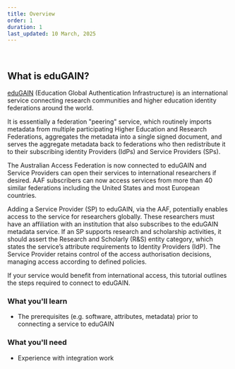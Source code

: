 ```yaml
---
title: Overview
order: 1
duration: 1
last_updated: 10 March, 2025
---
```

<br>

## What is eduGAIN?

[eduGAIN](https://edugain.org) (Education Global Authentication Infrastructure) is an international service connecting research communities and higher education identity federations around the world.

It is essentially a federation "peering" service, which routinely imports metadata from multiple participating Higher Education and Research Federations, aggregates the metadata into a single signed document, and serves the aggregate metadata back to federations who then redistribute it to their subscribing identity Providers (IdPs) and Service Providers (SPs).

The Australian Access Federation is now connected to eduGAIN and Service Providers can open their services to international researchers if desired. AAF subscribers can now access services from more than 40 similar federations including the United States and most European countries.

Adding a Service Provider (SP) to eduGAIN, via the AAF, potentially enables access to the service for researchers globally. These researchers must have an affiliation with an institution that also subscribes to the eduGAIN metadata service. If an SP supports research and scholarship activities, it should assert the Research and Scholarly (R&S) entity category, which states the service’s attribute requirements to Identity Providers (IdP). The Service Provider retains control of the access authorisation decisions, managing access according to defined policies.
<br>

If your service would benefit from international access, this tutorial outlines the steps required to connect to eduGAIN.


### What you'll learn

- The prerequisites (e.g. software, attributes, metadata) prior to connecting a service to eduGAIN


### What you'll need

- Experience with integration work